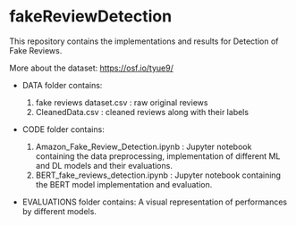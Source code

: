 # fakeReviewDetection

This repository contains the implementations and results for Detection of Fake Reviews. 

More about the dataset:
https://osf.io/tyue9/

- DATA folder contains:
    1. fake reviews dataset.csv : raw original reviews
    2. CleanedData.csv : cleaned reviews along with their labels


- CODE folder contains:
    1. Amazon_Fake_Review_Detection.ipynb : Jupyter notebook containing the data preprocessing, implementation of different ML and DL models and their evaluations.
    2. BERT_fake_reviews_detection.ipynb : Jupyter notebook containing the BERT model implementation and evaluation.


- EVALUATIONS folder contains:
    A visual representation of performances by different models.
